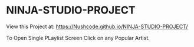 # NINJA-STUDIO-PROJECT

View this Project at: https://Nushcode.github.io/NINJA-STUDIO-PROJECT/

To Open Single PLaylist Screen Click on any Popular Artist.
